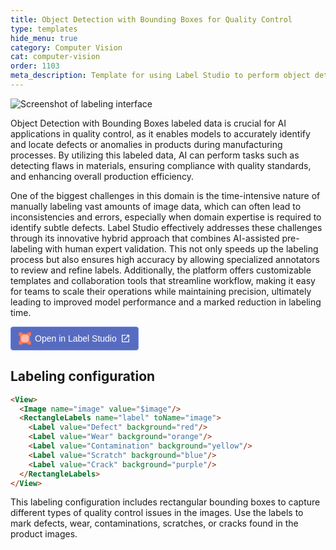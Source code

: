 ```yaml
---
title: Object Detection with Bounding Boxes for Quality Control
type: templates
hide_menu: true
category: Computer Vision
cat: computer-vision
order: 1103
meta_description: Template for using Label Studio to perform object detection with rectangular bounding boxes for quality control.
---
```


![Screenshot of labeling interface](/images/templates-misc/quality-control.png)

Object Detection with Bounding Boxes labeled data is crucial for AI applications in quality control, as it enables models to accurately identify and locate defects or anomalies in products during manufacturing processes. By utilizing this labeled data, AI can perform tasks such as detecting flaws in materials, ensuring compliance with quality standards, and enhancing overall production efficiency.

One of the biggest challenges in this domain is the time-intensive nature of manually labeling vast amounts of image data, which can often lead to inconsistencies and errors, especially when domain expertise is required to identify subtle defects. Label Studio effectively addresses these challenges through its innovative hybrid approach that combines AI-assisted pre-labeling with human expert validation. This not only speeds up the labeling process but also ensures high accuracy by allowing specialized annotators to review and refine labels. Additionally, the platform offers customizable templates and collaboration tools that streamline workflow, making it easy for teams to scale their operations while maintaining precision, ultimately leading to improved model performance and a marked reduction in labeling time.

<a href="https://app.humansignal.com/b/NTM1"
  target="_blank" rel="noopener" aria-label="Open in Label Studio" style="all:unset;cursor:pointer;display:inline-flex;align-items:center;justify-content:center;border-radius:4px;border:1px solid rgb(109,135,241);padding:8px 12px;background:rgb(87 108 193);color:white;font-weight:500;font-family:sans-serif;gap:6px;transition:background 0.2s ease;" onmouseover="this.style.background='rgb(97 122 218)'" onmouseout="this.style.background='rgb(87 108 193)'">
  <svg style="width:20px;height:20px" viewBox="0 0 26 26" fill="none"><path fill="#FFBAAA" d="M3.5 4.5h19v18h-19z"/><path fill-rule="evenodd" clip-rule="evenodd" d="M25.7 7.503h-7.087V5.147H7.588V2.792h11.025V.436H25.7v7.067Zm-18.112 0H5.225v10.994H2.863V7.503H.5V.436h7.088v7.067Zm0 18.061v-7.067H.5v7.067h7.088ZM25.7 18.497v7.067h-7.088v-2.356H7.588v-2.355h11.025v-2.356H25.7Zm-2.363 0V7.503h-2.363v10.994h2.363Z" fill="#FF7557"/></svg>
  <span style="font-size:14px">Open in Label Studio</span>
  <svg style="width:16px;height:16px" viewBox="0 0 24 24"><path d="M14,3V5H17.59L7.76,14.83L9.17,16.24L19,6.41V10H21V3M19,19H5V5H12V3H5C3.89,3 3,3.9 3,5V19A2,2 0 0,0 5,21H19A2,2 0 0,0 21,19V12H19V19Z" fill="white"/></svg>
</a>

## Labeling configuration

```html
<View>
  <Image name="image" value="$image"/>
  <RectangleLabels name="label" toName="image">
    <Label value="Defect" background="red"/>
    <Label value="Wear" background="orange"/>
    <Label value="Contamination" background="yellow"/>
    <Label value="Scratch" background="blue"/>
    <Label value="Crack" background="purple"/>
  </RectangleLabels>
</View>
```

This labeling configuration includes rectangular bounding boxes to capture different types of quality control issues in the images. Use the labels to mark defects, wear, contaminations, scratches, or cracks found in the product images.